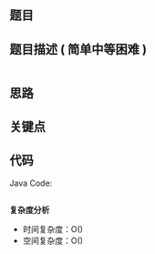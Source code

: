 
## 题目



## 题目描述 ( 简单中等困难 )

```

```

## 思路



## 关键点



## 代码

Java Code:

```java

```


**复杂度分析**

- 时间复杂度：O()
- 空间复杂度：O()


